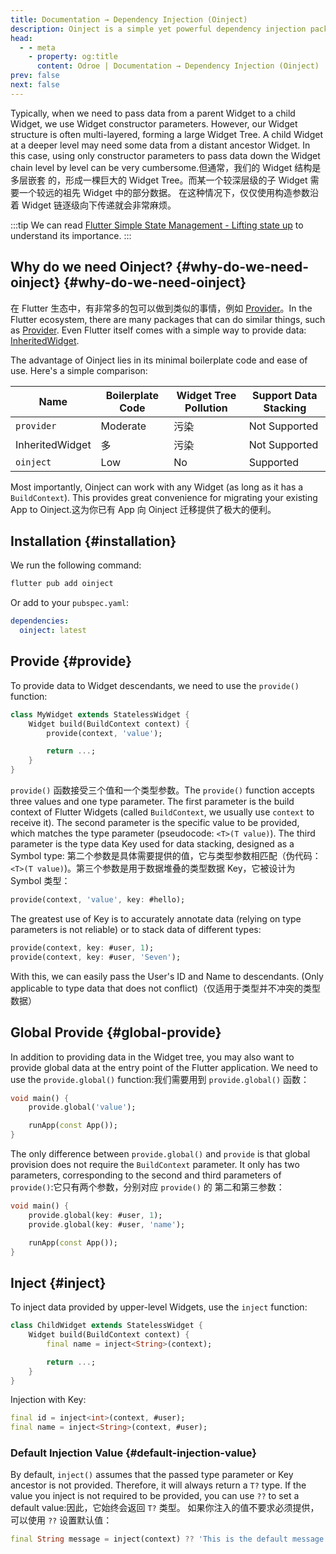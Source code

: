 ```yaml
---
title: Documentation → Dependency Injection (Oinject)
description: Oinject is a simple yet powerful dependency injection package that allows an ancestor component to act as a dependency injector for its descendant components, regardless of how deep the component hierarchy is, as long as they are on the same component chain.
head:
  - - meta
    - property: og:title
      content: Odroe | Documentation → Dependency Injection (Oinject)
prev: false
next: false
---
```


Typically, when we need to pass data from a parent Widget to a child Widget, we use Widget constructor parameters. However, our Widget structure is often multi-layered, forming a large Widget Tree. A child Widget at a deeper level may need some data from a distant ancestor Widget. In this case, using only constructor parameters to pass data down the Widget chain level by level can be very cumbersome.但通常，我们的 Widget 结构是多层嵌套
的，形成一棵巨大的 Widget Tree。而某一个较深层级的子 Widget 需要一个较远的祖先 Widget 中的部分数据。
在这种情况下，仅仅使用构造参数沿着 Widget 链逐级向下传递就会非常麻烦。

:::tip
We can read [Flutter Simple State Management - Lifting state up](https://docs.flutter.dev/data-and-backend/state-mgmt/simple#lifting-state-up) to understand its importance.
:::

## Why do we need Oinject? {#why-do-we-need-oinject} {#why-do-we-need-oinject}

在 Flutter 生态中，有非常多的包可以做到类似的事情，例如 [Provider](https://pub.dev/packages/provider)。In the Flutter ecosystem, there are many packages that can do similar things, such as [Provider](https://pub.dev/packages/provider). Even Flutter itself comes with a simple way to provide data: [InheritedWidget](https://api.flutter.dev/flutter/widgets/InheritedWidget-class.html).

The advantage of Oinject lies in its minimal boilerplate code and ease of use. Here's a simple comparison:

| Name            | Boilerplate Code | Widget Tree Pollution | Support Data Stacking |
| --------------- | ---------------- | --------------------- | --------------------- |
| `provider`      | Moderate         | 污染                    | Not Supported         |
| InheritedWidget | 多                | 污染                    | Not Supported         |
| `oinject`       | Low              | No                    | Supported             |

Most importantly, Oinject can work with any Widget (as long as it has a `BuildContext`). This provides great convenience for migrating your existing App to Oinject.这为你已有 App 向 Oinject 迁移提供了极大的便利。

## Installation {#installation}

We run the following command:

```bash
flutter pub add oinject
```

Or add to your `pubspec.yaml`:

```yaml
dependencies:
  oinject: latest
```

## Provide {#provide}

To provide data to Widget descendants, we need to use the `provide()` function:

```dart
class MyWidget extends StatelessWidget {
    Widget build(BuildContext context) {
        provide(context, 'value');

        return ...;
    }
}
```

`provide()` 函数接受三个值和一个类型参数。The `provide()` function accepts three values and one type parameter. The first parameter is the build context of Flutter Widgets (called `BuildContext`, we usually use `context` to receive it). The second parameter is the specific value to be provided, which matches the type parameter (pseudocode: `<T>(T value)`). The third parameter is the type data Key used for data stacking, designed as a Symbol type:
第二个参数是具体需要提供的值，它与类型参数相匹配（伪代码：`<T>(T value)`)。第三个参数是用于数据堆叠的类型数据 Key，它被设计为 Symbol 类型：

```dart
provide(context, 'value', key: #hello);
```

The greatest use of Key is to accurately annotate data (relying on type parameters is not reliable) or to stack data of different types:

```dart
provide(context, key: #user, 1);
provide(context, key: #user, 'Seven');
```

With this, we can easily pass the User's ID and Name to descendants. (Only applicable to type data that does not conflict)（仅适用于类型并不冲突的类型数据）

## Global Provide {#global-provide}

In addition to providing data in the Widget tree, you may also want to provide global data at the entry point of the Flutter application. We need to use the `provide.global()` function:我们需要用到 `provide.global()` 函数：

```dart
void main() {
    provide.global('value');

    runApp(const App());
}
```

The only difference between `provide.global()` and `provide` is that global provision does not require the `BuildContext` parameter. It only has two parameters, corresponding to the second and third parameters of `provide()`:它只有两个参数，分别对应 `provide()` 的
第二和第三参数：

```dart
void main() {
    provide.global(key: #user, 1);
    provide.global(key: #user, 'name');

    runApp(const App());
}
```

## Inject {#inject}

To inject data provided by upper-level Widgets, use the `inject` function:

```dart
class ChildWidget extends StatelessWidget {
    Widget build(BuildContext context) {
        final name = inject<String>(context);

        return ...;
    }
}
```

Injection with Key:

```dart
final id = inject<int>(context, #user);
final name = inject<String>(context, #user);
```

### Default Injection Value {#default-injection-value}

By default, `inject()` assumes that the passed type parameter or Key ancestor is not provided. Therefore, it will always return a `T?` type. If the value you inject is not required to be provided, you can use `??` to set a default value:因此，它始终会返回 `T?` 类型。
如果你注入的值不要求必须提供，可以使用 `??` 设置默认值：

```dart
final String message = inject(context) ?? 'This is the default message';
```
